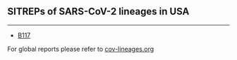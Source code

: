 ## SITREPs of SARS-CoV-2 lineages in USA
---

* [B117](./b117_current_report.html)

For global reports please refer to [cov-lineages.org](https://cov-lineages.org/global_report.html)
